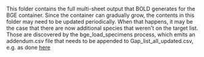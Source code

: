 This folder contains the full multi-sheet output that BOLD 
generates for the BGE container. Since the container can
gradually grow, the contents in this folder may need to be
updated periodically. When that happens, it may be the case
that there are now additional species that weren't on the
target list. Those are discovered by the bge_load_specimens
process, which emits an addendum.csv file that needs to be
appended to Gap_list_all_updated.csv, e.g. as done 
[here](https://github.com/bge-barcoding/gaplist-data/commit/6d42080ca4e49402dff2e615ae2e559f382d3739)
